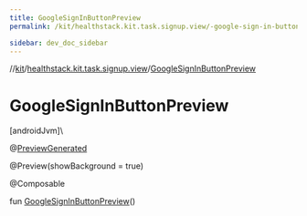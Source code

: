 ```yaml
---
title: GoogleSignInButtonPreview
permalink: /kit/healthstack.kit.task.signup.view/-google-sign-in-button-preview.html

sidebar: dev_doc_sidebar
---
```

//[kit](../../index.html)/[healthstack.kit.task.signup.view](index.html)/[GoogleSignInButtonPreview](-google-sign-in-button-preview.html)



# GoogleSignInButtonPreview



[androidJvm]\




@[PreviewGenerated](../healthstack.kit.annotation/-preview-generated/index.html)



@Preview(showBackground = true)



@Composable



fun [GoogleSignInButtonPreview](-google-sign-in-button-preview.html)()




